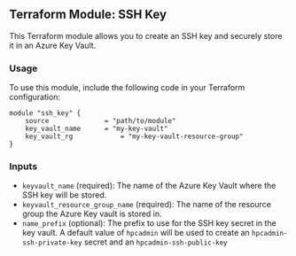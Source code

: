 ## Terraform Module: SSH Key 

This Terraform module allows you to create an SSH key and securely store it in an Azure Key Vault.


### Usage

To use this module, include the following code in your Terraform configuration:

```hcl
module "ssh_key" {
    source              = "path/to/module"
    key_vault_name      = "my-key-vault"
    key_vault_rg            = "my-key-vault-resource-group"
}
```

### Inputs

- `keyvault_name` (required): The name of the Azure Key Vault where the SSH key will be stored.
- `keyvault_resource_group_name` (required): The name of the resource group the Azure Key vault is stored in. 
- `name_prefix` (optional): The prefix to use for the SSH key secret in the key vault. A default value of `hpcadmin` will be used to create an `hpcadmin-ssh-private-key` secret and an `hpcadmin-ssh-public-key`

```